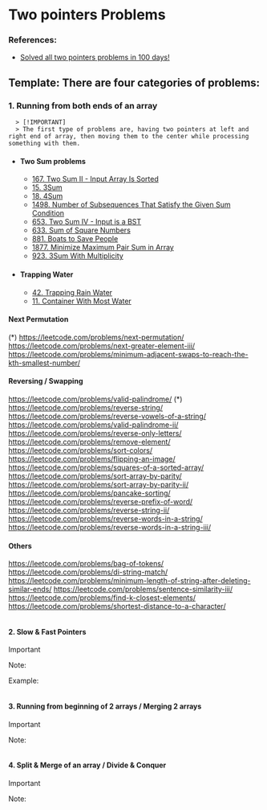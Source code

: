 # Two pointers Problems

### References:
- [Solved all two pointers problems in 100 days!](https://leetcode.com/discuss/study-guide/1688903/Solved-all-two-pointers-problems-in-100-days)

## Template: There are four categories of problems:
   ###  1. Running from both ends of an array
      > [!IMPORTANT]
      > The first type of problems are, having two pointers at left and right end of array, then moving them to the center while processing something with them.
      
   - #### Two Sum problems
      - [167. Two Sum II - Input Array Is Sorted](https://leetcode.com/problems/two-sum-ii-input-array-is-sorted/)
      - [15. 3Sum](https://leetcode.com/problems/3sum/)
      - [18. 4Sum](https://leetcode.com/problems/4sum/)
      - [1498. Number of Subsequences That Satisfy the Given Sum Condition](https://leetcode.com/problems/number-of-subsequences-that-satisfy-the-given-sum-condition/)
      - [653. Two Sum IV - Input is a BST](https://leetcode.com/problems/two-sum-iv-input-is-a-bst/)
      - [633. Sum of Square Numbers](https://leetcode.com/problems/sum-of-square-numbers/)
      - [881. Boats to Save People](https://leetcode.com/problems/boats-to-save-people/)
      - [1877. Minimize Maximum Pair Sum in Array](https://leetcode.com/problems/minimize-maximum-pair-sum-in-array/)
      - [923. 3Sum With Multiplicity](https://leetcode.com/problems/3sum-with-multiplicity/)
   
   - #### Trapping Water
      - [42. Trapping Rain Water](https://leetcode.com/problems/trapping-rain-water/)
      - [11. Container With Most Water](https://leetcode.com/problems/container-with-most-water/)
   
   
   #### Next Permutation
   (*) https://leetcode.com/problems/next-permutation/
   https://leetcode.com/problems/next-greater-element-iii/
   https://leetcode.com/problems/minimum-adjacent-swaps-to-reach-the-kth-smallest-number/
   
   
   #### Reversing / Swapping
   https://leetcode.com/problems/valid-palindrome/
   (*) https://leetcode.com/problems/reverse-string/
   https://leetcode.com/problems/reverse-vowels-of-a-string/
   https://leetcode.com/problems/valid-palindrome-ii/
   https://leetcode.com/problems/reverse-only-letters/
   https://leetcode.com/problems/remove-element/
   https://leetcode.com/problems/sort-colors/
   https://leetcode.com/problems/flipping-an-image/
   https://leetcode.com/problems/squares-of-a-sorted-array/
   https://leetcode.com/problems/sort-array-by-parity/
   https://leetcode.com/problems/sort-array-by-parity-ii/
   https://leetcode.com/problems/pancake-sorting/
   https://leetcode.com/problems/reverse-prefix-of-word/
   https://leetcode.com/problems/reverse-string-ii/
   https://leetcode.com/problems/reverse-words-in-a-string/
   https://leetcode.com/problems/reverse-words-in-a-string-iii/
   
   #### Others
   https://leetcode.com/problems/bag-of-tokens/
   https://leetcode.com/problems/di-string-match/
   https://leetcode.com/problems/minimum-length-of-string-after-deleting-similar-ends/
   https://leetcode.com/problems/sentence-similarity-iii/
   https://leetcode.com/problems/find-k-closest-elements/
   https://leetcode.com/problems/shortest-distance-to-a-character/

  ```python 
  ```
   #### 2. Slow & Fast Pointers
   > [!IMPORTANT]
   > Note:

  Example:
  ```python 
  ```

   #### 3. Running from beginning of 2 arrays / Merging 2 arrays
   > [!IMPORTANT]
   > Note:

  ```python 
  ```

   #### 4. Split & Merge of an array / Divide & Conquer
   > [!IMPORTANT]
   > Note:

  ```python 
  ```
 


